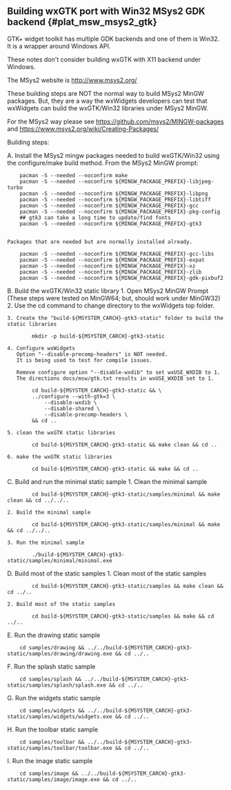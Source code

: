Building wxGTK port with Win32 MSys2 GDK backend {#plat_msw_msys2_gtk}
------------------------------------------------

GTK+ widget toolkit has multiple GDK backends and one of them is Win32.
It is a wrapper around Windows API.

These notes don't consider building wxGTK with X11 backend under Windows.

The MSys2 website is http://www.msys2.org/

These building steps are NOT the normal way to build MSys2 MinGW packages.
But, they are a way the wxWidgets developers can test that wxWidgets
can build the wxGTK/Win32 libraries under MSys2 MinGW.

For the MSys2 way please see
  https://github.com/msys2/MINGW-packages and
  https://www.msys2.org/wiki/Creating-Packages/

Building steps:

A. Install the MSys2 mingw packages needed to build wxGTK/Win32 using the
   configure/make build method.
   From the MSys2 MinGW prompt:

        pacman -S --needed --noconfirm make
        pacman -S --needed --noconfirm ${MINGW_PACKAGE_PREFIX}-libjpeg-turbo
        pacman -S --needed --noconfirm ${MINGW_PACKAGE_PREFIX}-libpng
        pacman -S --needed --noconfirm ${MINGW_PACKAGE_PREFIX}-libtiff
        pacman -S --needed --noconfirm ${MINGW_PACKAGE_PREFIX}-gcc
        pacman -S --needed --noconfirm ${MINGW_PACKAGE_PREFIX}-pkg-config
        ## gtk3 can take a long time to update/find fonts
        pacman -S --needed --noconfirm ${MINGW_PACKAGE_PREFIX}-gtk3


    Packages that are needed but are normally installed already.

        pacman -S --needed --noconfirm ${MINGW_PACKAGE_PREFIX}-gcc-libs
        pacman -S --needed --noconfirm ${MINGW_PACKAGE_PREFIX}-expat
        pacman -S --needed --noconfirm ${MINGW_PACKAGE_PREFIX}-xz
        pacman -S --needed --noconfirm ${MINGW_PACKAGE_PREFIX}-zlib
        pacman -S --needed --noconfirm ${MINGW_PACKAGE_PREFIX}-gdk-pixbuf2


B. Build the wxGTK/Win32 static library
    1. Open MSys2 MinGW Prompt
       (These steps were tested on MinGW64; but, should work under MinGW32)
    2. Use the cd command to change directory to the wxWidgets top folder.

    3. Create the "build-${MSYSTEM_CARCH}-gtk3-static" folder to build the static libraries

            mkdir -p build-${MSYSTEM_CARCH}-gtk3-static

    4. Configure wxWidgets
       Option "--disable-precomp-headers" is NOT needed.
       It is being used to test for compile issues.

       Remove configure option "--disable-wxdib" to set wxUSE_WXDIB to 1.
       The directions docs/msw/gtk.txt results in wxUSE_WXDIB set to 1.

            cd build-${MSYSTEM_CARCH}-gtk3-static && \
            ../configure --with-gtk=3 \
                --disable-wxdib \
                --disable-shared \
                --disable-precomp-headers \
            && cd ..

    5. clean the wxGTK static libraries

            cd build-${MSYSTEM_CARCH}-gtk3-static && make clean && cd ..

    6. make the wxGTK static libraries

            cd build-${MSYSTEM_CARCH}-gtk3-static && make && cd ..


C.  Build and run the minimal static sample
    1. Clean the minimal sample

            cd build-${MSYSTEM_CARCH}-gtk3-static/samples/minimal && make clean && cd ../../..

    2. Build the minimal sample

            cd build-${MSYSTEM_CARCH}-gtk3-static/samples/minimal && make && cd ../../..

    3. Run the minimal sample

            ./build-${MSYSTEM_CARCH}-gtk3-static/samples/minimal/minimal.exe


D. Build most of the static samples
    1. Clean most of the static samples

            cd build-${MSYSTEM_CARCH}-gtk3-static/samples && make clean && cd ../..

    2. Build most of the static samples

            cd build-${MSYSTEM_CARCH}-gtk3-static/samples && make && cd ../..


E.  Run the drawing static sample

        cd samples/drawing && ../../build-${MSYSTEM_CARCH}-gtk3-static/samples/drawing/drawing.exe && cd ../..

F.  Run the splash static sample

        cd samples/splash && ../../build-${MSYSTEM_CARCH}-gtk3-static/samples/splash/splash.exe && cd ../..

G.  Run the widgets static sample

        cd samples/widgets && ../../build-${MSYSTEM_CARCH}-gtk3-static/samples/widgets/widgets.exe && cd ../..

H.  Run the toolbar static sample

        cd samples/toolbar && ../../build-${MSYSTEM_CARCH}-gtk3-static/samples/toolbar/toolbar.exe && cd ../..

I.  Run the image static sample

        cd samples/image && ../../build-${MSYSTEM_CARCH}-gtk3-static/samples/image/image.exe && cd ../..
